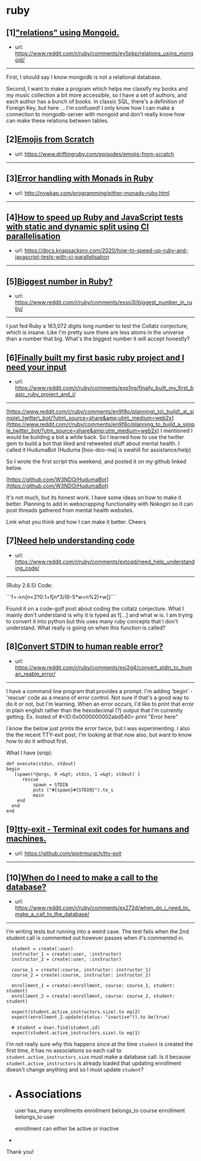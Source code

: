 # ruby
## [1]["relations" using Mongoid.](https://www.reddit.com/r/ruby/comments/ey5pkp/relations_using_mongoid/)
- url: https://www.reddit.com/r/ruby/comments/ey5pkp/relations_using_mongoid/
---
First, I should say I know mongodb is not a relational database. 

Second, I want to make a program which helps me classify my books and my music collection a bit more accessible, so I have a set of authors, and each author has a bunch of books. In classic SQL, there's a definition of Foreign Key, but here ... I'm confused! I only know how I can make a connection to mongodb-server with mongoid and don't really know how can make these relations between tables.
## [2][Emojis from Scratch](https://www.reddit.com/r/ruby/comments/ey6nhh/emojis_from_scratch/)
- url: https://www.driftingruby.com/episodes/emojis-from-scratch
---

## [3][Error handling with Monads in Ruby](https://www.reddit.com/r/ruby/comments/exv4sw/error_handling_with_monads_in_ruby/)
- url: http://nywkap.com/programming/either-monads-ruby.html
---

## [4][How to speed up Ruby and JavaScript tests with static and dynamic split using CI parallelisation](https://www.reddit.com/r/ruby/comments/ey3opt/how_to_speed_up_ruby_and_javascript_tests_with/)
- url: https://docs.knapsackpro.com/2020/how-to-speed-up-ruby-and-javascript-tests-with-ci-parallelisation
---

## [5][Biggest number in Ruby?](https://www.reddit.com/r/ruby/comments/exso3l/biggest_number_in_ruby/)
- url: https://www.reddit.com/r/ruby/comments/exso3l/biggest_number_in_ruby/
---
I just fed Ruby a 163,072 digits long number to test the Collatz conjecture, which is insane. Like I'm pretty sure there are less atoms in the universe than a number that big. What's the biggest number it will accept honestly?
## [6][Finally built my first basic ruby project and I need your input](https://www.reddit.com/r/ruby/comments/exp1ng/finally_built_my_first_basic_ruby_project_and_i/)
- url: https://www.reddit.com/r/ruby/comments/exp1ng/finally_built_my_first_basic_ruby_project_and_i/
---
[https://www.reddit.com/r/ruby/comments/en9f8o/planning\_to\_build\_a\_simple\_twitter\_bot/?utm\_source=share&amp;utm\_medium=web2x](https://www.reddit.com/r/ruby/comments/en9f8o/planning_to_build_a_simple_twitter_bot/?utm_source=share&amp;utm_medium=web2x) I mentioned I would be building a bot a while back. So I learned how to use  the twitter gem to build a bot that liked and retweeted stuff about mental health. I called it HudumaBot (Huduma \[hoo-doo-ma\] is swahili for assistance/help)

So I wrote the first script this weekend, and posted it on my github linked below. 

[https://github.com/W3NDO/HudumaBot](https://github.com/W3NDO/HudumaBot)

It's not much, but its honest work. I have some ideas on how to make it better. Planning to add in webscrapping functionality with Nokogiri so it can post threads gathered from mental health websites. 

Lmk what you think and how I can make it better. Cheers
## [7][Need help understanding code](https://www.reddit.com/r/ruby/comments/extoqd/need_help_understanding_code/)
- url: https://www.reddit.com/r/ruby/comments/extoqd/need_help_understanding_code/
---
(Ruby 2.6.5) Code:

\`\`\`f=-&gt;n{n&lt;2?0:1+f\[n\*3/(6-5\*w=n%2)+w\]}\`\`\`

Found it on a code-golf post about coding the collatz conjecture. What I mainly don't understand is why it is typed as f\[...\] and what w is. I am trying to convert it into python but this uses many ruby concepts that I don't understand. What really is going on when this function is called?
## [8][Convert STDIN to human reable error?](https://www.reddit.com/r/ruby/comments/exj2g4/convert_stdin_to_human_reable_error/)
- url: https://www.reddit.com/r/ruby/comments/exj2g4/convert_stdin_to_human_reable_error/
---
I have a command line program that provides a prompt. I'm adding 'begin' - 'rescue' code as a means of error control. Not sure if that's a good way to do it or not, but I'm learning. When an error occurs, I'd like to print that error in plain english rather than the hexodecimal (?) output that I'm currently getting. Ex. Insted of #&lt;IO:0x0000000002abd540&gt; print "Error here"

I know the below just prints the error twice, but I was experimenting. I also the the recent TTY-exit post, I'm looking at that now also, but want to know how to do it without first. 

What I have (snip):

    def execute(stdin, stdout)
    begin
       [spawn(*@args, 0 =&gt; stdin, 1 =&gt; stdout) ]
          rescue
              spawn = STDIN
              puts ("#{spawn}#{STDIN}").to_s
              main
        end
      end
    end
## [9][tty-exit - Terminal exit codes for humans and machines.](https://www.reddit.com/r/ruby/comments/ex6872/ttyexit_terminal_exit_codes_for_humans_and/)
- url: https://github.com/piotrmurach/tty-exit
---

## [10][When do I need to make a call to the database?](https://www.reddit.com/r/ruby/comments/ex272d/when_do_i_need_to_make_a_call_to_the_database/)
- url: https://www.reddit.com/r/ruby/comments/ex272d/when_do_i_need_to_make_a_call_to_the_database/
---
I'm writing tests but running into a weird case. The test fails when the 2nd student call is commented out however passes when it's commented in. 

      student = create(:user)
      instructor_1 = create(:user, :instructor)
      instructor_2 = create(:user, :instructor)

      course_1 = create(:course, instructor: instructor_1)
      course_2 = create(:course, instructor: instructor_2)

      enrollment_1 = create(:enrollment, course: course_1, student: student)
      enrollment_2 = create(:enrollment, course: course_2, student: student)

      expect(student.active_instructors.size).to eq(2)
      expect(enrollment_2.update(status: "inactive")).to be(true)

      # student = User.find(student.id)
      expect(student.active_instructors.size).to eq(1)    

I'm not really sure why this happens since at the time `student` is created the first time, it has no associations so each call to `student.active_instructors.size` must make a database call. Is it because `student.active_instructors` is already loaded that updating enrollment doesn't change anything and so I must update `student`?

-
    # Associations
    user has_many enrollments
    enrollment belongs_to course
    enrollment belongs_to user

    enrollment can either be active or inactive
-
Thank you!
